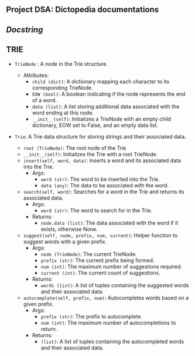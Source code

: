 **Project DSA: Dictopedia documentations**
---

***Docstring***
---

**TRIE**
---

- `TrieNode` : A node in the Trie structure.       
  - Attributes:
    - `child (dict)`: A dictionary mapping each character to its corresponding TrieNode.
    - `EOW (bool)`: A boolean indicating if the node represents the end of a word.
    - `data (list)`: A list storing additional data associated with the word ending at this node.
    - `__init__(self)`: Initializes a TrieNode with an empty child dictionary, EOW set to False, and an empty data list.

- `Trie`:  A Trie data structure for storing strings and their associated data.
  - `root (TrieNode)`: The root node of the Trie
  - `__init__(self)`: Initializes the Trie with a root TrieNode.
  - `insert(self, word, data)`: Inserts a word and its associated data into the Trie.
    - Args:
      - `word (str)`: The word to be inserted into the Trie.
      - `data (any)`: The data to be associated with the word. 
  - `search(self, word)`: Searches for a word in the Trie and returns its associated data.
    - Args:
      - `word (str)`: The word to search for in the Trie.
    - Returns:
      - `node.data (list)`: The data associated with the word if it exists, otherwise None.
  - `suggest(self, node, prefix, num, current)`: Helper function to suggest words with a given prefix.
    - Args:
      - `node (TrieNode)`: The current TrieNode.
      - `prefix (str)`: The current prefix being formed.
      - `num (int)`: The maximum number of suggestions required.
      - `current (int)`: The current count of suggestions.
    - Returns:
      - `words (list)`: A list of tuples containing the suggested words and their associated data.
  - `autocomplete(self, prefix, num)`: Autocompletes words based on a given prefix.
    - Args:
      - `prefix (str)`: The prefix to autocomplete.
      - `num (int)`: The maximum number of autocompletions to return.
    - Returns:
      - `(list)`: A list of tuples containing the autocompleted words and their associated data.
